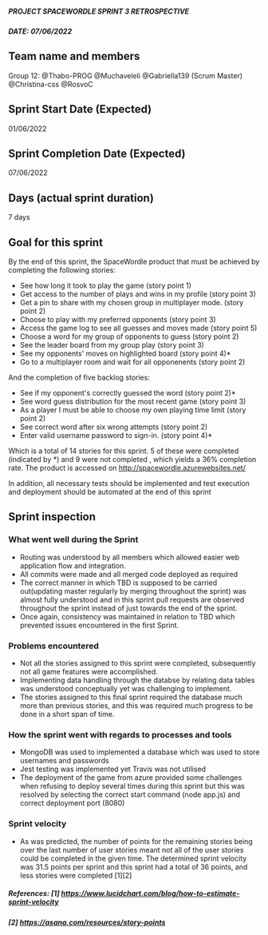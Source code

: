
#####  PROJECT SPACEWORDLE SPRINT 3 RETROSPECTIVE  ######
#####  DATE: 07/06/2022  ######

## Team name and members                
Group 12: @Thabo-PROG
          @Muchaveleli
          @Gabriella139 (Scrum Master)
          @Christina-css
          @RosvoC

## Sprint Start Date (Expected)
01/06/2022

## Sprint Completion Date (Expected)
07/06/2022

## Days (actual sprint duration)
7 days

## Goal for this sprint
By the end of this sprint, the SpaceWordle product that must be achieved by completing the following stories:
 - See how long it took to play the game (story point 1)
 - Get access to the number of plays and wins in my profile (story point 3)
 - Get a pin to share with my chosen group in multiplayer mode. (story point 2)
 - Choose to play with my preferred opponents (story point 3)
 - Access the game log to see all guesses and moves made (story point 5)
 - Choose a word for my group of opponents to guess (story point 2)
 - See the leader board from my group play (story point 3)
 - See my opponents' moves on highlighted board (story point 4)*
 - Go to a multiplayer room and wait for all opponenents (story point 2)

 And the completion of five backlog stories:
 - See if my opponent's correctly guessed the word (story point 2)*
 - See word guess distribution for the most recent game (story point 3)
 - As a player I must be able to choose my own playing time limit (story point 2)
 - See correct word after six wrong attempts (story point 2)
 - Enter valid username password to sign-in. (story point 4)*

 Which is a total of 14 stories for this sprint. 5 of these were completed (indicated by *) and 9 were not completed , which yields a 36% completion rate. The product is accessed on http://spacewordle.azurewebsites.net/

In addition, all necessary tests should be implemented and test execution and deployment should be automated at the end of this sprint

## Sprint inspection

### What went well during the Sprint

 - Routing was understood by all members which allowed easier web application flow and integration. 
 - All commits were made and all merged code deployed as required
 - The correct manner in which TBD is supposed to be carried out(updating master regularly by merging throughout the sprint) was almost fully understood and  in this sprint pull requests are observed throughout the sprint instead of just towards the end of the sprint.
- Once again, consistency was maintained in relation to TBD which prevented issues encountered in the first Sprint.

### Problems encountered

 - Not all the stories assigned to this sprint were completed, subsequently not all game features were accomplished.
 - Implementing data handling through the databse by relating data tables was understood conceptually yet was challenging to implement. 
 - The stories assigned to this final sprint required the database much more than previous stories, and this was required much progress to be done in a short span of time. 

### How the sprint went with regards to processes and tools 
- MongoDB was used to implemented a database which was used to store usernames and passwords
- Jest testing was implemented yet Travis was not utilised
- The deployment of the game from azure provided some challenges when refusing to deploy several times during this sprint but this was resolved by selecting the correct start command (node app.js) and correct deployment port (8080)

### Sprint velocity 


- As was predicted, the number of points for the remaining stories being over the last number of user stories meant not all of the user stories could be completed in the given time. The determined sprint velocity was 31.5 points per sprint and this sprint had a total of 36 points, and less stories were completed [1][2]

##### References: [1] https://www.lucidchart.com/blog/how-to-estimate-sprint-velocity
#####             [2] https://asana.com/resources/story-points